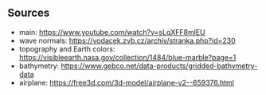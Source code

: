 ## Sources
* main: https://www.youtube.com/watch?v=sLqXFF8mlEU
* wave normals: https://vodacek.zvb.cz/archiv/stranka.php?id=230
* topography and Earth colors: https://visibleearth.nasa.gov/collection/1484/blue-marble?page=1
* bathymetry: https://www.gebco.net/data-products/gridded-bathymetry-data
* airplane: https://free3d.com/3d-model/airplane-v2--659376.html
